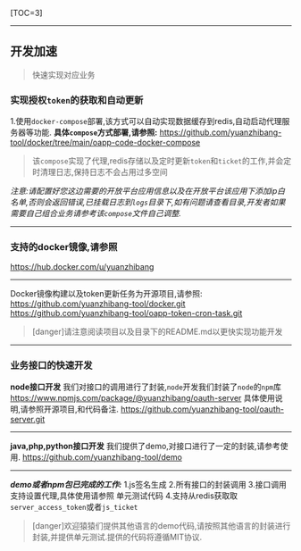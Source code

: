 [TOC=3]
*****
## 开发加速
>快速实现对应业务

### 实现授权`token`的获取和自动更新
1.使用`docker-compose`部署,该方式可以自动实现数据缓存到redis,自动启动代理服务器等功能.
**具体`compose`方式部署,请参照:**
https://github.com/yuanzhibang-tool/docker/tree/main/oapp-code-docker-compose
>该`compose`实现了代理,redis存储以及定时更新`token`和`ticket`的工作,并会定时清理日志,保持日志不会占用过多空间

*注意:请配置好您这边需要的开放平台应用信息以及在开放平台该应用下添加ip白名单,否则会返回错误,已挂载日志到`logs`目录下,如有问题请查看目录,开发者如果需要自己组合业务请参考该`compose`文件自己调整.*
*****
### 支持的docker镜像,请参照
https://hub.docker.com/u/yuanzhibang
*****
Docker镜像构建以及token更新任务为开源项目,请参照:
https://github.com/yuanzhibang-tool/docker.git
https://github.com/yuanzhibang-tool/oapp-token-cron-task.git

>[danger]请注意阅读项目以及目录下的README.md以更快实现功能开发

*****

### 业务接口的快速开发
**node接口开发**
我们对接口的调用进行了封装,`node`开发我们封装了`node`的`npm`库
https://www.npmjs.com/package/@yuanzhibang/oauth-server
具体使用说明,请参照开源项目,和代码备注.
https://github.com/yuanzhibang-tool/oauth-server.git
*****


**java,php,python接口开发**
我们提供了demo,对接口进行了一定的封装,请参考使用.
https://github.com/yuanzhibang-tool/demo

*****

***demo或者npm包已完成的工作:***
1.js签名生成
2.所有接口的封装调用
3.接口调用支持设置代理,具体使用请参照 单元测试代码
4.支持从redis获取取`server_access_token`或者`js_ticket`

>[danger]欢迎猿猿们提供其他语言的demo代码,请按照其他语言的封装进行封装,并提供单元测试.提供的代码将遵循MIT协议.



